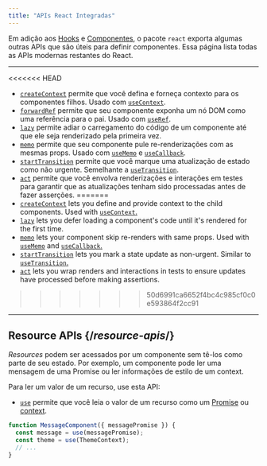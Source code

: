 ```yaml
---
title: "APIs React Integradas"
---
```


<Intro>

Em adição aos [Hooks](/reference/react) e [Componentes](/reference/react/components), o pacote `react` exporta algumas outras APIs que são úteis para definir componentes. Essa página lista todas as APIs modernas restantes do React.

</Intro>

---

<<<<<<< HEAD
* [`createContext`](/reference/react/createContext) permite que você defina e forneça contexto para os componentes filhos. Usado com [`useContext`](/reference/react/useContext).
* [`forwardRef`](/reference/react/forwardRef) permite que seu componente exponha um nó DOM como uma referência para o pai. Usado com [`useRef`](/reference/react/useRef).
* [`lazy`](/reference/react/lazy) permite adiar o carregamento do código de um componente até que ele seja renderizado pela primeira vez.
* [`memo`](/reference/react/memo) permite que seu componente pule re-renderizações com as mesmas props. Usado com [`useMemo`](/reference/react/useMemo) e [`useCallback`](/reference/react/useCallback).
* [`startTransition`](/reference/react/startTransition) permite que você marque uma atualização de estado como não urgente. Semelhante a [`useTransition`](/reference/react/useTransition).
* [`act`](/reference/react/act) permite que você envolva renderizações e interações em testes para garantir que as atualizações tenham sido processadas antes de fazer asserções.
=======
* [`createContext`](/reference/react/createContext) lets you define and provide context to the child components. Used with [`useContext`.](/reference/react/useContext)
* [`lazy`](/reference/react/lazy) lets you defer loading a component's code until it's rendered for the first time.
* [`memo`](/reference/react/memo) lets your component skip re-renders with same props. Used with [`useMemo`](/reference/react/useMemo) and [`useCallback`.](/reference/react/useCallback)
* [`startTransition`](/reference/react/startTransition) lets you mark a state update as non-urgent. Similar to [`useTransition`.](/reference/react/useTransition)
* [`act`](/reference/react/act) lets you wrap renders and interactions in tests to ensure updates have processed before making assertions.
>>>>>>> 50d6991ca6652f4bc4c985cf0c0e593864f2cc91

---

## Resource APIs {/*resource-apis*/}

*Resources* podem ser acessados por um componente sem tê-los como parte de seu estado. Por exemplo, um componente pode ler uma mensagem de uma Promise ou ler informações de estilo de um context.

Para ler um valor de um recurso, use esta API:

* [`use`](/reference/react/use) permite que você leia o valor de um recurso como um [Promise](https://developer.mozilla.org/en-US/docs/Web/JavaScript/Reference/Global_Objects/Promise) ou [context](/learn/passing-data-deeply-with-context).
```js
function MessageComponent({ messagePromise }) {
  const message = use(messagePromise);
  const theme = use(ThemeContext);
  // ...
}
```
